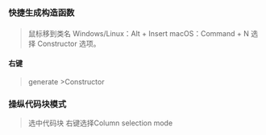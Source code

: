 ### 快捷生成构造函数
####
> 鼠标移到类名
> Windows/Linux：Alt + Insert
> macOS：Command + N
> 选择 Constructor 选项。
#### 右键
> generate >Constructor


### 操纵代码块模式

> 选中代码块
> 右键选择Column selection mode

